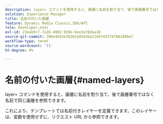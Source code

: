 ```yaml
---
description: layer= コマンドを使用すると、画層に名前を割り当て、後で画層番号ではなく名前で同じ画層を参照できます。
solution: Experience Manager
title: 名前の付いた画層
feature: Dynamic Media Classic,SDK/API
role: Developer,User
exl-id: 23eab9c7-7a16-4902-920e-6ee3e78daa18
source-git-commit: 206e4643e3926cb85b4be2189743578f88180be7
workflow-type: tm+mt
source-wordcount: '71'
ht-degree: 0%

---
```


# 名前の付いた画層{#named-layers}

layer= コマンドを使用すると、画層に名前を割り当て、後で画層番号ではなく名前で同じ画層を参照できます。

これにより、テンプレートでは名前付きレイヤーを定義できます。このレイヤーは、変数を使用せずに、リクエスト URL から参照できます。

